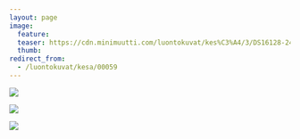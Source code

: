```yaml
---
layout: page
image:
  feature:
  teaser: https://cdn.minimuutti.com/luontokuvat/kes%C3%A4/3/DS16128-245px.jpg
  thumb:
redirect_from:
  - /luontokuvat/kesa/00059
---
```


![](https://cdn.minimuutti.com/luontokuvat/kes%C3%A4/3/DS19700-800px.jpg)

![](https://cdn.minimuutti.com/luontokuvat/kes%C3%A4/3/DS16124-800px.jpg)

![](https://cdn.minimuutti.com/luontokuvat/kes%C3%A4/3/DS16128-800px.jpg)
